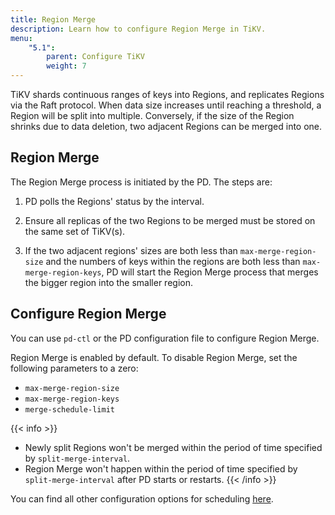 ```yaml
---
title: Region Merge
description: Learn how to configure Region Merge in TiKV.
menu:
    "5.1":
        parent: Configure TiKV
        weight: 7
---
```


TiKV shards continuous ranges of keys into Regions, and replicates Regions via the Raft protocol. When data size increases until reaching a threshold, a Region will be split into multiple. Conversely, if the size of the Region shrinks due to data deletion, two adjacent Regions can be merged into one.

## Region Merge

The Region Merge process is initiated by the PD. The steps are:

1. PD polls the Regions' status by the interval.

2. Ensure all replicas of the two Regions to be merged must be stored on the same set of TiKV(s).

2. If the two adjacent regions' sizes are both less than `max-merge-region-size` and the numbers of keys within the regions are both less than `max-merge-region-keys`, PD will start the Region Merge process that merges the bigger region into the smaller region.

## Configure Region Merge

You can use `pd-ctl` or the PD configuration file to configure Region Merge.

Region Merge is enabled by default. To disable Region Merge, set the following parameters to a zero:

- `max-merge-region-size`
- `max-merge-region-keys`
- `merge-schedule-limit`

{{< info >}}
- Newly split Regions won't be merged within the period of time specified by `split-merge-interval`.
- Region Merge won't happen within the period of time specified by `split-merge-interval` after PD starts or restarts.
{{< /info >}}

You can find all other configuration options for scheduling [here](../pd-configuration-file/#schedule).

